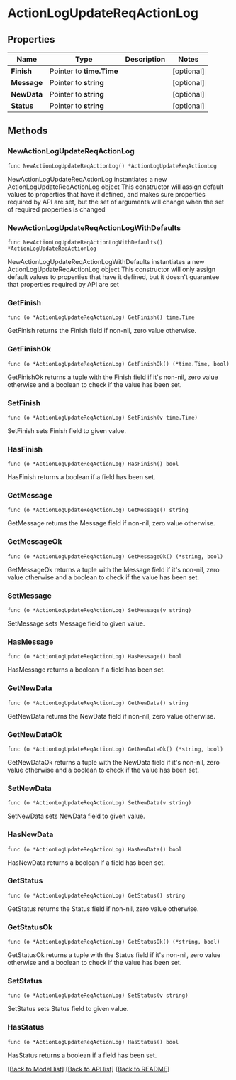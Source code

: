 # ActionLogUpdateReqActionLog

## Properties

Name | Type | Description | Notes
------------ | ------------- | ------------- | -------------
**Finish** | Pointer to **time.Time** |  | [optional] 
**Message** | Pointer to **string** |  | [optional] 
**NewData** | Pointer to **string** |  | [optional] 
**Status** | Pointer to **string** |  | [optional] 

## Methods

### NewActionLogUpdateReqActionLog

`func NewActionLogUpdateReqActionLog() *ActionLogUpdateReqActionLog`

NewActionLogUpdateReqActionLog instantiates a new ActionLogUpdateReqActionLog object
This constructor will assign default values to properties that have it defined,
and makes sure properties required by API are set, but the set of arguments
will change when the set of required properties is changed

### NewActionLogUpdateReqActionLogWithDefaults

`func NewActionLogUpdateReqActionLogWithDefaults() *ActionLogUpdateReqActionLog`

NewActionLogUpdateReqActionLogWithDefaults instantiates a new ActionLogUpdateReqActionLog object
This constructor will only assign default values to properties that have it defined,
but it doesn't guarantee that properties required by API are set

### GetFinish

`func (o *ActionLogUpdateReqActionLog) GetFinish() time.Time`

GetFinish returns the Finish field if non-nil, zero value otherwise.

### GetFinishOk

`func (o *ActionLogUpdateReqActionLog) GetFinishOk() (*time.Time, bool)`

GetFinishOk returns a tuple with the Finish field if it's non-nil, zero value otherwise
and a boolean to check if the value has been set.

### SetFinish

`func (o *ActionLogUpdateReqActionLog) SetFinish(v time.Time)`

SetFinish sets Finish field to given value.

### HasFinish

`func (o *ActionLogUpdateReqActionLog) HasFinish() bool`

HasFinish returns a boolean if a field has been set.

### GetMessage

`func (o *ActionLogUpdateReqActionLog) GetMessage() string`

GetMessage returns the Message field if non-nil, zero value otherwise.

### GetMessageOk

`func (o *ActionLogUpdateReqActionLog) GetMessageOk() (*string, bool)`

GetMessageOk returns a tuple with the Message field if it's non-nil, zero value otherwise
and a boolean to check if the value has been set.

### SetMessage

`func (o *ActionLogUpdateReqActionLog) SetMessage(v string)`

SetMessage sets Message field to given value.

### HasMessage

`func (o *ActionLogUpdateReqActionLog) HasMessage() bool`

HasMessage returns a boolean if a field has been set.

### GetNewData

`func (o *ActionLogUpdateReqActionLog) GetNewData() string`

GetNewData returns the NewData field if non-nil, zero value otherwise.

### GetNewDataOk

`func (o *ActionLogUpdateReqActionLog) GetNewDataOk() (*string, bool)`

GetNewDataOk returns a tuple with the NewData field if it's non-nil, zero value otherwise
and a boolean to check if the value has been set.

### SetNewData

`func (o *ActionLogUpdateReqActionLog) SetNewData(v string)`

SetNewData sets NewData field to given value.

### HasNewData

`func (o *ActionLogUpdateReqActionLog) HasNewData() bool`

HasNewData returns a boolean if a field has been set.

### GetStatus

`func (o *ActionLogUpdateReqActionLog) GetStatus() string`

GetStatus returns the Status field if non-nil, zero value otherwise.

### GetStatusOk

`func (o *ActionLogUpdateReqActionLog) GetStatusOk() (*string, bool)`

GetStatusOk returns a tuple with the Status field if it's non-nil, zero value otherwise
and a boolean to check if the value has been set.

### SetStatus

`func (o *ActionLogUpdateReqActionLog) SetStatus(v string)`

SetStatus sets Status field to given value.

### HasStatus

`func (o *ActionLogUpdateReqActionLog) HasStatus() bool`

HasStatus returns a boolean if a field has been set.


[[Back to Model list]](../README.md#documentation-for-models) [[Back to API list]](../README.md#documentation-for-api-endpoints) [[Back to README]](../README.md)


